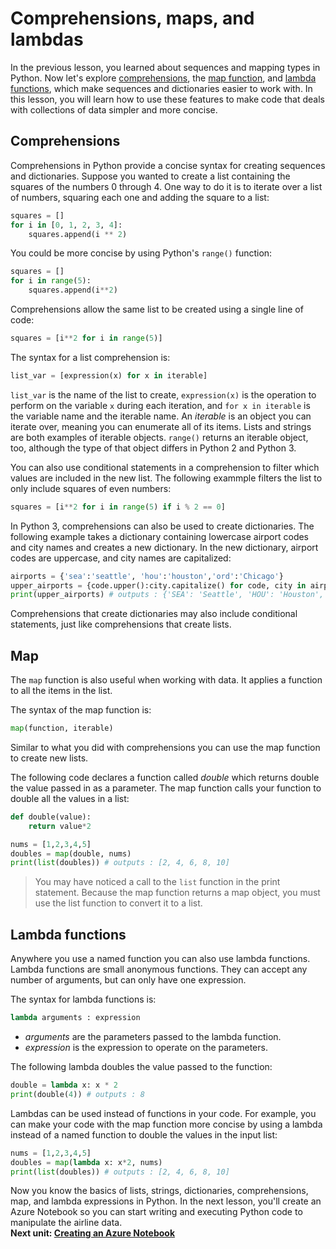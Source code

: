 # Comprehensions, maps, and lambdas

In the previous lesson, you learned about sequences and mapping types in Python. Now let's explore [comprehensions](https://medium.com/better-programming/list-comprehension-in-python-8895a785550b), the [map function](https://docs.python.org/2/library/functions.html#map), and [lambda functions](https://www.w3schools.com/python/python_lambda.asp), which make sequences and dictionaries easier to work with. In this lesson, you will learn how to use these features to make code that deals with collections of data simpler and more concise.

## Comprehensions

Comprehensions in Python provide a concise syntax for creating sequences and dictionaries. Suppose you wanted to create a list containing the squares of the numbers 0 through 4. One way to do it is to iterate over a list of numbers, squaring each one and adding the square to a list:

```python
squares = []
for i in [0, 1, 2, 3, 4]:
    squares.append(i ** 2)
```

You could be more concise by using Python's `range()` function:

```python
squares = []
for i in range(5):
    squares.append(i**2)
```

Comprehensions allow the same list to be created using a single line of code:

```python
squares = [i**2 for i in range(5)]
```

The syntax for a list comprehension is:

```python
list_var = [expression(x) for x in iterable]
```

`list_var` is the name of the list to create, `expression(x)` is the operation to perform on the variable `x` during each iteration, and `for x in iterable` is the variable name and the iterable name. An *iterable* is an object you can iterate over, meaning you can enumerate all of its items. Lists and strings are both examples of iterable objects. `range()` returns an iterable object, too, although the type of that object differs in Python 2 and Python 3.

You can also use conditional statements in a comprehension to filter which values are included in the new list. The following exammple filters the list to only include squares of even numbers:

```python
squares = [i**2 for i in range(5) if i % 2 == 0]
```

In Python 3, comprehensions can also be used to create dictionaries. The following example takes a dictionary containing lowercase airport codes and city names and creates a new dictionary. In the new dictionary, airport codes are uppercase, and city names are capitalized:

```python
airports = {'sea':'seattle', 'hou':'houston','ord':'Chicago'}
upper_airports = {code.upper():city.capitalize() for code, city in airports.items()}
print(upper_airports) # outputs : {'SEA': 'Seattle', 'HOU': 'Houston', 'ORD': 'Chicago'}
```

Comprehensions that create dictionaries may also include conditional statements, just like comprehensions that create lists.

## Map

The `map` function is also useful when working with data. It applies a function to all the items in the list.

The syntax of the map function is:
```python
map(function, iterable)
```

Similar to what you did with comprehensions you can use the map function to create new lists.

The following code declares a function called *double* which returns double the value passed in as a parameter. The map function calls your function to double all the values in a list:

```python
def double(value):
    return value*2

nums = [1,2,3,4,5]
doubles = map(double, nums)
print(list(doubles)) # outputs : [2, 4, 6, 8, 10]
```
>You may have noticed a call to the `list` function in the print statement. Because the map function returns a map object, you must use the list function to convert it to a list.

## Lambda functions

Anywhere you use a named function you can also use lambda functions. Lambda functions are small anonymous functions. They can accept any number of arguments, but can only have one expression. 

The syntax for lambda functions is:
```python
lambda arguments : expression
```
- *arguments* are the parameters passed to the lambda function.  
- *expression* is the expression to operate on the parameters.  

The following lambda doubles the value passed to the function:
```python
double = lambda x: x * 2
print(double(4)) # outputs : 8
```

Lambdas can be used instead of functions in your code. For example, you can make your code with the map function more concise by using a lambda instead of a named function to double the values in the input list:

```python
nums = [1,2,3,4,5]
doubles = map(lambda x: x*2, nums)
print(list(doubles)) # outputs : [2, 4, 6, 8, 10]
```

Now you know the basics of lists, strings, dictionaries, comprehensions, map, and lambda expressions in Python. In the next lesson, you'll create an Azure Notebook so you can start writing and executing Python code to manipulate the airline data.  
**Next unit: [Creating an Azure Notebook](3-Creating-Azure-Notebook.md)**